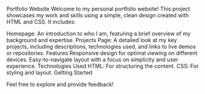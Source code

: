 Portfolio Website
Welcome to my personal portfolio website! This project showcases my work and skills using a simple, clean design created with HTML and CSS. It includes:

Homepage: An introduction to who I am, featuring a brief overview of my background and expertise.
Projects Page: A detailed look at my key projects, including descriptions, technologies used, and links to live demos or repositories.
Features
Responsive design for optimal viewing on different devices.
Easy-to-navigate layout with a focus on simplicity and user experience.
Technologies Used
HTML: For structuring the content.
CSS: For styling and layout.
Getting Started

Feel free to explore and provide feedback!
